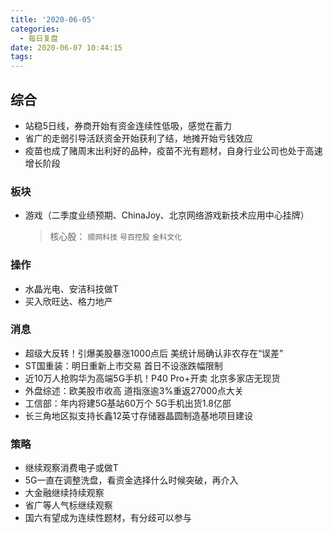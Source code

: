 ```yaml
---
title: '2020-06-05'
categories:
  - 每日复盘
date: 2020-06-07 10:44:15
tags:
---
```

## 综合

- 站稳5日线，券商开始有资金连续性低吸，感觉在蓄力
- 省广的走弱引导活跃资金开始获利了结，地摊开始亏钱效应
- 疫苗也成了赌周末出利好的品种，疫苗不光有题材，自身行业公司也处于高速增长阶段

### 板块

- 游戏（二季度业绩预期、ChinaJoy、北京网络游戏新技术应用中心挂牌）
  > 核心股： `顺网科技` `号百控股` `金科文化`

### 操作

- 水晶光电、安洁科技做T
- 买入欣旺达、格力地产

### 消息

- 超级大反转！引爆美股暴涨1000点后 美统计局确认非农存在“误差”
- ST国重装：明日重新上市交易 首日不设涨跌幅限制
- 近10万人抢购华为高端5G手机！P40 Pro+开卖 北京多家店无现货
- 外盘综述：欧美股市收高 道指涨逾3%重返27000点大关
- 工信部：年内将建5G基站60万个 5G手机出货1.8亿部
- 长三角地区拟支持长鑫12英寸存储器晶圆制造基地项目建设

### 策略

- 继续观察消费电子或做T
- 5G一直在调整洗盘，看资金选择什么时候突破，再介入
- 大金融继续持续观察
- 省广等人气标继续观察
- 国六有望成为连续性题材，有分歧可以参与
